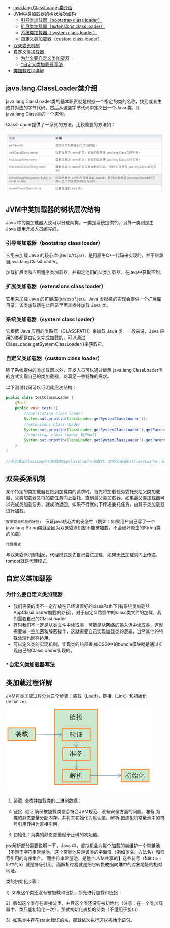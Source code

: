 - [java.lang.ClassLoader类介绍](#javalangclassloader类介绍)
- [JVM中类加载器的树状层次结构](#jvm中类加载器的树状层次结构)
  - [引导类加载器（bootstrap class loader）](#引导类加载器bootstrap-class-loader)
  - [扩展类加载器（extensions class loader）](#扩展类加载器extensions-class-loader)
  - [系统类加载器（system class loader）](#系统类加载器system-class-loader)
  - [自定义类加载器（custom class loader）](#自定义类加载器custom-class-loader)
- [双亲委派机制](#双亲委派机制)
- [自定义类加载器](#自定义类加载器)
  - [为什么要自定义类加载器](#为什么要自定义类加载器)
  - [*自定义类加载器写法](#自定义类加载器写法)
- [类加载过程详解](#类加载过程详解)



## java.lang.ClassLoader类介绍

java.lang.ClassLoader类的基本职责就是根据一个指定的类的名称，找到或者生成其对应的字节代码，然后从这些字节代码中定义出一个Java 类，即 java.lang.Class类的一个实例。

ClassLoader提供了一系列的方法，比较重要的方法如：

![avatar](/resource/类加载1.png)


## JVM中类加载器的树状层次结构

Java 中的类加载器大致可以分成两类，一类是系统提供的，另外一类则是由 Java 应用开发人员编写的。 

### 引导类加载器（bootstrap class loader）
它用来加载 Java 的核心库(jre/lib/rt.jar)，是用原生C++代码来实现的，并不继承自java.lang.ClassLoader。

加载扩展类和应用程序类加载器，并指定他们的父类加载器，在java中获取不到。 

### 扩展类加载器（extensions class loader）
它用来加载 Java 的扩展库(jre/ext/*.jar)。Java 虚拟机的实现会提供一个扩展库目录。该类加载器在此目录里面查找并加载 Java 类。 

### 系统类加载器（system class loader）
它根据 Java 应用的类路径（CLASSPATH）来加载 Java 类。一般来说，Java 应用的类都是由它来完成加载的。可以通过 ClassLoader.getSystemClassLoader()来获取它。

### 自定义类加载器（custom class loader）
除了系统提供的类加载器以外，开发人员可以通过继承 java.lang.ClassLoader类的方式实现自己的类加载器，以满足一些特殊的需求。

以下测试代码可以证明此层次结构：

```Java
public class testClassLoader {
    @Test
    public void test(){
        //application class loader
        System.out.println(ClassLoader.getSystemClassLoader());
        //extensions class loader
        System.out.println(ClassLoader.getSystemClassLoader().getParent());
        //bootstrap class loader 输出null
        System.out.println(ClassLoader.getSystemClassLoader().getParent().getParent());
    }
}

//可以看出ClassLoader类是由AppClassLoader加载的。他的父亲是ExtClassLoader，ExtClassLoader的父亲无法获取是因为它是用C++实现的。
```

## 双亲委派机制

某个特定的类加载器在接到加载类的请求时，首先将加载任务委托交给父类加载器，父类加载器又将加载任务向上委托，直到最父类加载器，如果最父类加载器可以完成类加载任务，就成功返回，如果不行就向下传递委托任务，由其子类加载器进行加载。

`双亲委派机制的好处: `
保证java核心库的安全性（例如：如果用户自己写了一个java.lang.String类就会因为双亲委派机制不能被加载，不会破坏原生的String类的加载）

`代理模式`

与双亲委派机制相反，代理模式是先自己尝试加载，如果无法加载则向上传递。tomcat就是代理模式。

## 自定义类加载器

### 为什么要自定义类加载器
* 我们需要的类不一定存放在已经设置好的classPath下(有系统类加载器AppClassLoader加载的路径)，对于自定义路径中的class类文件的加载，我们需要自己的ClassLoader
* 有时我们不一定是从类文件中读取类，可能是从网络的输入流中读取类，这就需要做一些加密和解密操作，这就需要自己实现加载类的逻辑，当然其他的特殊处理也同样适用。
* 可以定义类的实现机制，实现类的热部署,如OSGi中的bundle模块就是通过实现自己的ClassLoader实现的。

### *自定义类加载器写法


## 类加载过程详解

JVM将类加载过程分为三个步骤：装载（Load），链接（Link）和初始化(Initialize)

![avatar](/resource/类加载2.png)

1. 装载: 查找并加载类的二进制数据；

2. 链接: 验证,确保被加载类信息符合JVM规范、没有安全方面的问题。准备,为类的静态变量分配内存，并将其初始化为默认值。解析,把虚拟机常量池中的符号引用转换为直接引用。

3. 初始化：为类的静态变量赋予正确的初始值。

ps:解析部分需要说明一下，Java 中，虚拟机会为每个加载的类维护一个常量池【不同于字符串常量池，这个常量池只是该类的字面值（例如类名、方法名）和符号引用的有序集合。 而字符串常量池，是整个JVM共享的】这些符号（如int a = 5;中的a）就是符号引用，而解析过程就是把它转换成指向堆中的对象地址的相对地址。

类的初始化步骤：

1）如果这个类还没有被加载和链接，那先进行加载和链接

2）假如这个类存在直接父类，并且这个类还没有被初始化（注意：在一个类加载器中，类只能初始化一次），那就初始化直接的父类（不适用于接口）

3）如果类中存在static标识的块，那就依次执行这些初始化语句。